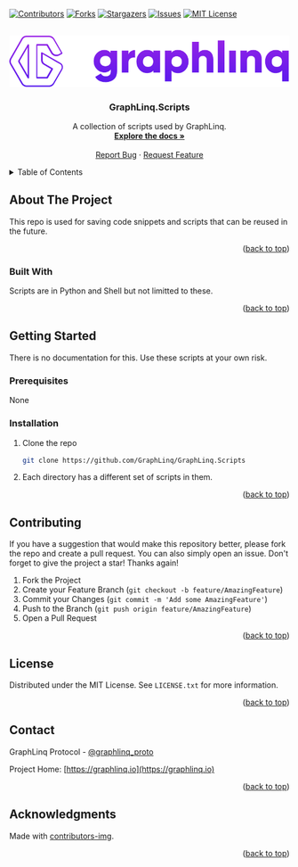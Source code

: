 <!--
*** This README used the Best-README-Template (https://github.com/othneildrew/Best-README-Template).
-->

<a name="readme-top"></a>

<!-- PROJECT SHIELDS -->

[![Contributors][contributors-shield]][contributors-url]
[![Forks][forks-shield]][forks-url]
[![Stargazers][stars-shield]][stars-url]
[![Issues][issues-shield]][issues-url]
[![MIT License][license-shield]][license-url]



<!-- PROJECT LOGO -->
<br />
<div align="center">
  <a href="https://github.com/GraphLinq/GraphLinq.Scripts">
    <img src="img/project-logo-full.png" alt="Logo" width="830">
  </a>

  <h3 align="center">GraphLinq.Scripts</h3>

  <p align="center">
    A collection of scripts used by GraphLinq.
    <br />
    <a target="_blank" href="https://docs.graphlinq.io"><strong>Explore the docs »</strong></a>
    <br />
    <br />
    <a href="https://github.com/GraphLinq/GraphLinq.Scripts/issues">Report Bug</a>
    ·
    <a href="https://github.com/GraphLinq/GraphLinq.Scripts/issues">Request Feature</a>
  </p>
</div>



<!-- TABLE OF CONTENTS -->

<details>
  <summary>Table of Contents</summary>
  <ol>
    <li>
      <a href="#about-the-project">About The Project</a>
      <ul>
        <li><a href="#built-with">Built With</a></li>
      </ul>
    </li>
    <li>
      <a href="#getting-started">Getting Started</a>
      <ul>
        <li><a href="#prerequisites">Prerequisites</a></li>
        <li><a href="#installation">Installation</a></li>
      </ul>
    </li>
    <li><a href="#contributing">Contributing</a></li>
    <li><a href="#license">License</a></li>
    <li><a href="#contact">Contact</a></li>
    <li><a href="#acknowledgments">Acknowledgments</a></li>
  </ol>
</details>



<!-- ABOUT THE PROJECT -->
## About The Project

This repo is used for saving code snippets and scripts that can be reused in the future.

<p align="right">(<a href="#readme-top">back to top</a>)</p>

### Built With

Scripts are in Python and Shell but not limitted to these.

<p align="right">(<a href="#readme-top">back to top</a>)</p>


<!-- GETTING STARTED -->
## Getting Started

There is no documentation for this. Use these scripts at your own risk.

### Prerequisites

None

### Installation

1. Clone the repo
   ```sh
   git clone https://github.com/GraphLinq/GraphLinq.Scripts
   ```
2. Each directory has a different set of scripts in them.

<p align="right">(<a href="#readme-top">back to top</a>)</p>

<!-- CONTRIBUTING -->
## Contributing

If you have a suggestion that would make this repository better, please fork the repo and create a pull request. You can also simply open an issue. Don't forget to give the project a star! Thanks again!

1. Fork the Project
2. Create your Feature Branch (`git checkout -b feature/AmazingFeature`)
3. Commit your Changes (`git commit -m 'Add some AmazingFeature'`)
4. Push to the Branch (`git push origin feature/AmazingFeature`)
5. Open a Pull Request

<p align="right">(<a href="#readme-top">back to top</a>)</p>

<!-- LICENSE -->
## License

Distributed under the MIT License. See `LICENSE.txt` for more information.

<p align="right">(<a href="#readme-top">back to top</a>)</p>

<!-- CONTACT -->
## Contact

GraphLinq Protocol - [@graphlinq_proto](https://twitter.com/graphlinq_proto)

Project Home: [https://graphlinq.io](https://graphlinq.io)

<p align="right">(<a href="#readme-top">back to top</a>)</p>

<!-- ACKNOWLEDGMENTS -->
## Acknowledgments

Made with [contributors-img](https://contrib.rocks).

<p align="right">(<a href="#readme-top">back to top</a>)</p>

<!-- MARKDOWN LINKS & IMAGES -->
<!-- https://www.markdownguide.org/basic-syntax/#reference-style-links -->

<!-- GitHub -->
[contributors-shield]: https://img.shields.io/github/contributors/GraphLinq/GraphLinq.Scripts.svg?style=for-the-badge
[contributors-url]: https://github.com/GraphLinq/GraphLinq.Scripts/graphs/contributors
[forks-shield]: https://img.shields.io/github/forks/GraphLinq/GraphLinq.Scripts.svg?style=for-the-badge
[forks-url]: https://github.com/GraphLinq/GraphLinq.Scripts/network/members
[stars-shield]: https://img.shields.io/github/stars/GraphLinq/GraphLinq.Scripts.svg?style=for-the-badge
[stars-url]: https://github.com/GraphLinq/GraphLinq.Scripts/stargazers
[issues-shield]: https://img.shields.io/github/issues/GraphLinq/GraphLinq.Scripts.svg?style=for-the-badge
[issues-url]: https://github.com/GraphLinq/GraphLinq.Scripts/issues
[license-shield]: https://img.shields.io/github/license/GraphLinq/GraphLinq.Scripts.svg?style=for-the-badge
[license-url]: https://github.com/GraphLinq/GraphLinq.Scripts/blob/master/LICENSE.txt
